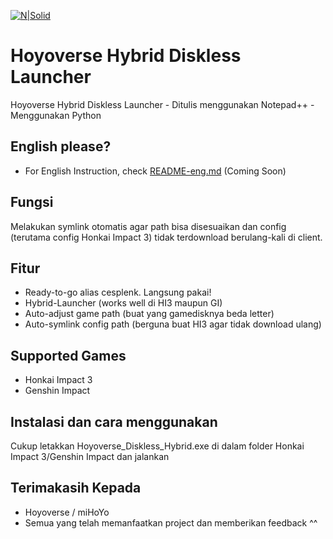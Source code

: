 [![N|Solid](https://gamerwk.sgp1.cdn.digitaloceanspaces.com/2022/02/HoyoVerse.jpg)](#)
# Hoyoverse Hybrid Diskless Launcher

Hoyoverse Hybrid Diskless Launcher - Ditulis menggunakan Notepad++ - Menggunakan Python

## English please?

- For English Instruction, check [README-eng.md](#) (Coming Soon)

## Fungsi

Melakukan symlink otomatis agar path bisa disesuaikan dan config (terutama config Honkai Impact 3) tidak terdownload berulang-kali di client.

## Fitur

- Ready-to-go alias cesplenk. Langsung pakai!
- Hybrid-Launcher (works well di HI3 maupun GI)
- Auto-adjust game path (buat yang gamedisknya beda letter)
- Auto-symlink config path (berguna buat HI3 agar tidak download ulang)

## Supported Games

- Honkai Impact 3
- Genshin Impact

## Instalasi dan cara menggunakan

Cukup letakkan Hoyoverse_Diskless_Hybrid.exe di dalam folder Honkai Impact 3/Genshin Impact dan jalankan

## Terimakasih Kepada

- Hoyoverse / miHoYo
- Semua yang telah memanfaatkan project dan memberikan feedback ^^
